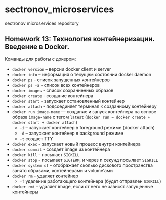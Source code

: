 # sectronov_microservices
sectronov microservices repository

## Homework 13: Технология контейнеризации. Введение в Docker.

Команды для работы с докером:
- `docker version` – версии docker client и server 
- `docker info` – информация о текущем состоянии docker daemon
- `docker ps` - список запущенных контейнеров
- `docker ps -a` - список всех контейнеров
- `docker images` - список сохранненных образов
- `docker create` - создание контейнера
- `docker start` -  запускает остановленный контейнер
- `docker attach` - подсоединяет терминал к созданному контейнеру
- `docker run image-name` — создание и запуск контейнера на основе образа `image-name` с тегом `latest` (`docker run = docker create + docker start + docker attach`)
  - `-i` – запускает контейнер в foreground режиме (docker attach)
  - `-d` – запускает контейнер в background режиме
  - `-t` создает TTY
- `docker exec` - запускает новый процесс внутри контейнера
- `docker commit` - создает image из контейнера
- `docker kill` - посылает `SIGKILL`
- `docker stop` - посылает `SIGTERM`, и через n секунд посылает `SIGKILL`
- `docker system df` - отображает сколько дискового пространства
занято образами, контейнерами и volume’ами
- `docker rm` - удаляет контейнер
  - `-f` удаление работающего контейнера (будет отправлен `SIGKILL`)
- `docker rmi` -  удаляет image, если от него не зависят запущенные контейнеры
